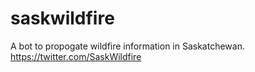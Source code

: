 # saskwildfire
A bot to propogate wildfire information in Saskatchewan. https://twitter.com/SaskWildfire
